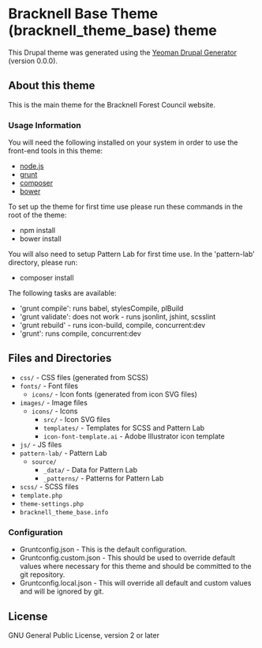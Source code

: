 # Bracknell Base Theme (bracknell_theme_base) theme

This Drupal theme was generated using the
[Yeoman Drupal Generator](https://github.com/CraigGardener/generator-drupal)
(version 0.0.0).

## About this theme
This is the main theme for the Bracknell Forest Council website.

### Usage Information

You will need the following installed on your system in order to use the front-end tools in this theme:

- [node.js](https://nodejs.org/en/)
- [grunt](https://gruntjs.com/)
- [composer](https://getcomposer.org/)
- [bower](https://bower.io/)

To set up the theme for first time use please run these commands in the root of the theme:

- npm install
- bower install

You will also need to setup Pattern Lab for first time use. In the 'pattern-lab' directory, please run:

- composer install

The following tasks are available:

- 'grunt compile': runs babel, stylesCompile, plBuild
- 'grunt validate': does not work - runs jsonlint, jshint, scsslint
- 'grunt rebuild' - runs icon-build, compile, concurrent:dev
- 'grunt': runs compile, concurrent:dev

## Files and Directories
- `css/` - CSS files (generated from SCSS)
- `fonts/` - Font files
  - `icons/` - Icon fonts (generated from icon SVG files)
- `images/` - Image files
  - `icons/` - Icons
    - `src/` - Icon SVG files
    - `templates/` - Templates for SCSS and Pattern Lab
    - `icon-font-template.ai` - Adobe Illustrator icon template
- `js/` - JS files
- `pattern-lab/` - Pattern Lab
  - `source/`
    - `_data/` - Data for Pattern Lab
    - `_patterns/` - Patterns for Pattern Lab
- `scss/` - SCSS files
- `template.php`
- `theme-settings.php`
- `bracknell_theme_base.info`


### Configuration
- Gruntconfig.json - This is the default configuration.
- Gruntconfig.custom.json - This should be used to override default values where
necessary for this theme and should be committed to the git repository.
- Gruntconfig.local.json - This will override all default and custom values and
will be ignored by git.

## License
GNU General Public License, version 2 or later

